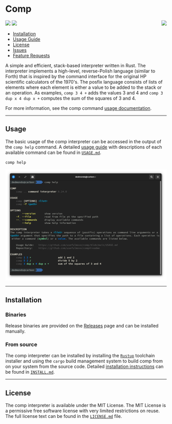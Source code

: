 # Comp

<img src="https://raw.githubusercontent.com/usefulmove/comp/main/assets/system-preferences-icon-64x64.png" align="right"/>

![](https://img.shields.io/badge/stable-0.23.33-success?style=for-the-badge)
![](https://img.shields.io/badge/license-MIT-informational?style=for-the-badge)

* [Installation][2]
* [Usage Guide][1]
* [License][3]
* [Issues][5]
* [Feature Requests][6]

A simple and efficient, stack-based interpreter written in Rust. The interpreter implements a high-level, reverse-Polish language (similar to Forth) that is inspired by the command interface for the original HP scientific calculators of the 1970's. The posfix language consists of lists of elements where each element is either a value to be added to the stack or an operation. As examples, `comp 3 4 +` adds the values 3 and 4 and `comp 3 dup x 4 dup x +` computes the sum of the squares of 3 and 4.

For more information, see the comp command [usage documentation][1].

---

## Usage
The basic usage of the comp interpreter can be accessed in the output of the `comp help` command. A detailed [usage guide][1] with descriptions of each available command can be found in [`USAGE.md`][1].
```
comp help
```

![](https://raw.githubusercontent.com/usefulmove/comp/main/assets/usage.png)

---

## Installation
### Binaries
Release binaries are provided on the [Releases](https://github.com/usefulmove/comp/releases) page and can be installed manually.

### From source
The comp interpreter can be installed by installing the [`Rustup`][4] toolchain installer and using the `cargo` build management system to build comp from on your system from the source code. Detailed [installation instructions][2] can be found in [`INSTALL.md`][2].

---

## License
The comp interpreter is available under the MIT License. The MIT License is a permissive free software license with very limited restrictions on reuse. The full license text can be found in the [`LICENSE.md`][3] file.

[1]: ./USAGE.md
[2]: ./INSTALL.md
[3]: ./LICENSE
[4]: https://rust-lang.org/tools/install
[5]: https://github.com/usefulmove/comp/issues
[6]: https://github.com/usefulmove/comp/labels/feature%20request
